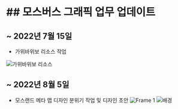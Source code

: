 # ## 모스버스 그래픽 업무 업데이트

## ~ 2022년 7월 15일

- 가위바위보 리소스 작업

![가위바위보 리소스](https://user-images.githubusercontent.com/109493423/182513037-ffe65276-3a23-44ac-ace5-f2454ee95b9f.png)

## ~ 2022년 8월 5일

 - 모스랜드 메타 맵 디자인 분위기 작업 및 디자인 초안
![Frame 1](https://user-images.githubusercontent.com/109493075/183326897-71f3bb28-e3e5-4701-a2d2-328abb33d60b.png)
![배경](https://user-images.githubusercontent.com/109493075/183326906-53ebcc79-9cbd-4266-a290-a69e574f1504.png)
